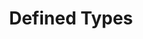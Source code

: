 ---
parent: Types
grand_parent: Browse Csolink Model
title: Defined Types
has_children: true
nav_order: 2
layout: default
---